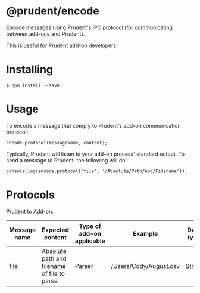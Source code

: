 @prudent/encode
===============

Encode messages using Prudent's IPC protocol (for communicating between add-ons and Prudent). 

This is useful for Prudent add-on developers.

Installing
==========

```
$ npm install --save
```

Usage
=====

To encode a message that comply to Prudent's add-on communication protocol:

```
encode.protocol(messageName, content);
```

Typically, Prudent will listen to your add-on process' standard output. To send a message to Prudent, the following will do:

```
console.log(encode.protocol('file', '/Absolute/Path/And/Filename'));
```

Protocols
=========

Prudent to Add-on:

| Message name | Expected content                            | Type of add-on applicable | Example                | Data type   |
|--------------|---------------------------------------------|---------------------------|------------------------|-------------|
| file         | Absolute path and filename of file to parse | Parser                    | /Users/Cody/August.csv | String      |
